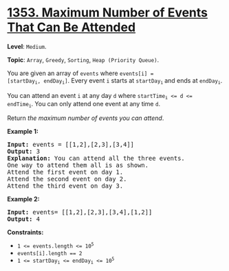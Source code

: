 # [1353. Maximum Number of Events That Can Be Attended](https://leetcode.com/problems/maximum-number-of-events-that-can-be-attended/)

**Level**: `Medium`.

**Topic**: `Array`, `Greedy`, `Sorting`, `Heap (Priority Queue)`.

You are given an array of <code>events</code> where <code>events[i] = [startDay<sub>i</sub>, endDay<sub>i</sub>]</code>. Every event <code>i</code> starts at <code>startDay<sub>i</sub></code><sub> </sub>and ends at <code>endDay<sub>i</sub></code>.

You can attend an event <code>i</code> at any day <code>d</code> where <code>startTime<sub>i</sub> &lt;= d &lt;= endTime<sub>i</sub></code>. You can only attend one event at any time <code>d</code>.

Return <em>the maximum number of events you can attend</em>.

<strong>Example 1:</strong>
<img alt="" src="https://assets.leetcode.com/uploads/2020/02/05/e1.png">
<pre><strong>Input:</strong> events = [[1,2],[2,3],[3,4]]
<strong>Output:</strong> 3
<strong>Explanation:</strong> You can attend all the three events.
One way to attend them all is as shown.
Attend the first event on day 1.
Attend the second event on day 2.
Attend the third event on day 3.
</pre>

<strong>Example 2:</strong>

<pre><strong>Input:</strong> events= [[1,2],[2,3],[3,4],[1,2]]
<strong>Output:</strong> 4
</pre>

<strong>Constraints:</strong>

<ul>
 <li><code>1 &lt;= events.length &lt;= 10<sup>5</sup></code></li>
 <li><code>events[i].length == 2</code></li>
 <li><code>1 &lt;= startDay<sub>i</sub> &lt;= endDay<sub>i</sub> &lt;= 10<sup>5</sup></code></li>
</ul>
